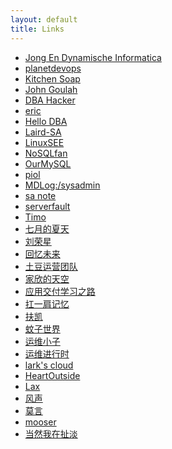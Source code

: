 ```yaml
---
layout: default
title: Links
---
```

<ul class="xoxo blogroll">
<li><a href="http://www.jedi.be/blog/">Jong En Dynamische Informatica</a></li>
<li><a href="http://www.planetdevops.net/">planetdevops</a></li>
<li><a href="http://www.kitchensoap.com/" title="《网站运维》作者，Etsy 运维">Kitchen Soap</a></li>
<li><a href="http://blog.johngoulah.com" title="Musings of linux, open source, cloud computing and systems">John Goulah</a></li>
<li><a href="http://dbahacker.com/" title="TB 杨德华" target="_blank">DBA Hacker</a></li>
<li><a href="http://www.nginxs.com/" target="_blank">eric</a></li>
<li><a href="http://www.hellodb.net/" title="Ali DBA 张瑞" target="_blank">Hello DBA</a></li>
<li><a href="http://blog.laird-sa.com/" rel="friend met" target="_blank">Laird-SA</a></li>
<li><a href="http://www.linuxsee.com/">LinuxSEE</a></li>
<li><a href="http://blog.nosqlfan.com/" title="not only sql信息集散地" target="_blank">NoSQLfan</a></li>
<li><a href="http://ourmysql.com/" target="_blank">OurMySQL</a></li>
<li><a href="http://www.puppeter.cn/">piol</a></li>
<li><a href="http://www.ducea.com/">MDLog:/sysadmin</a></li>
<li><a href="http://www.sanote.org/">sa note</a></li>
<li><a href="http://serverfault.com/" title="stackexchange下属的系统工程师问答网站" target="_blank">serverfault</a></li>
<li><a href="http://zauc.wordpress.com/" target="_blank">Timo</a></li>
<li><a href="http://julyclyde.org/" title="新浪系统工程师">七月的夏天</a></li>
<li><a href="http://www.liurongxing.com/">刘荣星</a></li>
<li><a href="http://blog.s135.com/" title="金山·张宴" target="_blank">回忆未来</a></li>
<li><a href="http://blog.ops.tudou.com/wp/" target="_blank">土豆运营团队</a></li>
<li><a href="http://www.91tuanfang.com/" title="安居客运维" target="_blank">家欣的天空</a></li>
<li><a href="http://www.cnadn.net/" title="F5工程师" target="_blank">应用交付学习之路</a></li>
<li><a href="http://scmbob.org/" title="杭州NSN工程师，shell高人~">扛一肩记忆</a></li>
<li><a href="http://www.php-oa.com/" title="CC SA" target="_blank">扶凯</a></li>
<li><a href="http://www.wenzizone.cn/" target="_blank">蚊子世界</a></li>
<li><a href="http://www.opboy.com">运维小子</a></li>
<li><a href="http://blog.liuts.com/" title="TianYa SA 刘天斯" target="_blank">运维进行时</a></li>
<li><a href="http://www.lark.net.cn/" title="lark's cloud" target="_blank">lark's cloud</a></li>
<li><a href="http://log.heartoutside.com/" title="HeartOutSide" target="_blank">HeartOutside</a></li>
<li><a href="http://blog.liulantao.com/" title="lax" target="_blank">Lax</a></li>
<li><a href="http://l09.me/" title="风声" target="_blank">风声</a></li>
<li><a href="http://shellblog.info/" title="莫言" target="_blank">莫言</a></li>
<li><a href="http://mooser.me/" title="牛氓" target="_blank">mooser</a></li>
<li><a href="http://http://www.yinwang.org/" title="当然我在扯淡" target="_blank">当然我在扯淡</a></li>
</ul>
